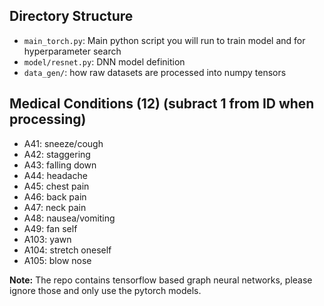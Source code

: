 ## Directory Structure
- `main_torch.py`: Main python script you will run to train model and for hyperparameter search
- `model/resnet.py`: DNN model definition
- `data_gen/`: how raw datasets are processed into numpy tensors

## Medical Conditions (12) (subract 1 from ID when processing)
- A41: sneeze/cough	
- A42: staggering	
- A43: falling down	
- A44: headache
- A45: chest pain	
- A46: back pain	
- A47: neck pain	
- A48: nausea/vomiting
- A49: fan self	
- A103: yawn	
- A104: stretch oneself	
- A105: blow nose

**Note:** The repo contains tensorflow based graph neural networks, please ignore those and only use the pytorch models.
